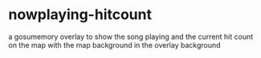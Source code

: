 # nowplaying-hitcount
a gosumemory overlay to show the song playing and the current hit count on the map with the map background in the overlay background
